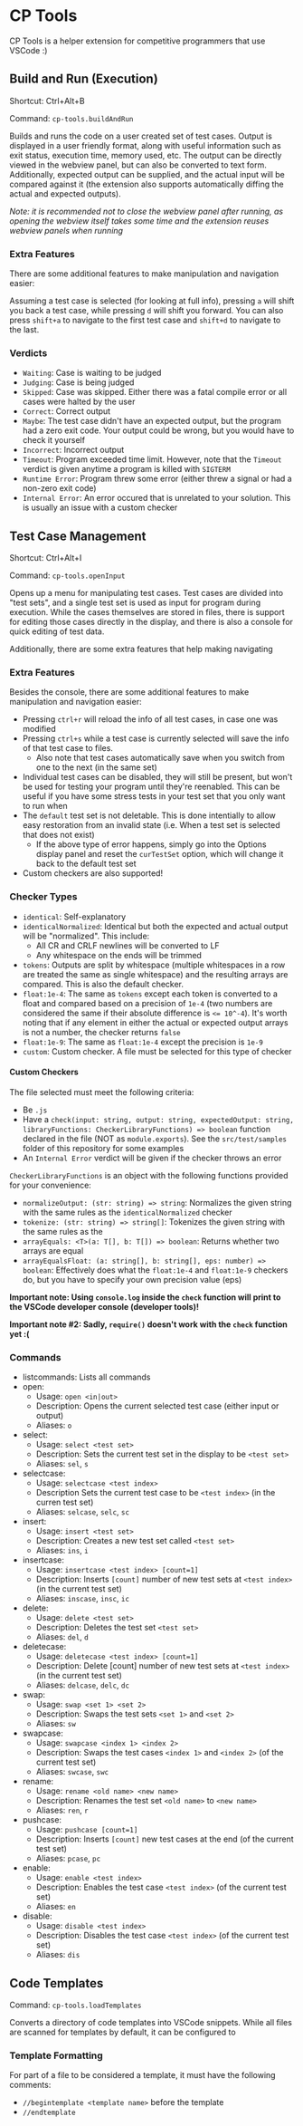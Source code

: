 # CP Tools

CP Tools is a helper extension for competitive programmers that use VSCode :)

## Build and Run (Execution)

Shortcut: Ctrl+Alt+B

Command: `cp-tools.buildAndRun`

Builds and runs the code on a user created set of test cases.  Output is displayed in a user friendly format, along with useful information such as exit status, execution time, memory used, etc.  The output can be directly viewed in the webview panel, but can also be converted to text form.  Additionally, expected output can be supplied, and the actual input will be compared against it (the extension also supports automatically diffing the actual and expected outputs).

_Note: it is recommended not to close the webview panel after running, as opening the webview itself takes some time and the extension reuses webview panels when running_

### Extra Features

There are some additional features to make manipulation and navigation easier:

Assuming a test case is selected (for looking at full info), pressing `a` will shift you back a test case, while pressing `d` will shift you forward.  You can also press `shift+a` to navigate to the first test case and `shift+d` to navigate to the last.

### Verdicts

- `Waiting`: Case is waiting to be judged
- `Judging`: Case is being judged
- `Skipped`: Case was skipped.  Either there was a fatal compile error or all cases were halted by the user
- `Correct`: Correct output
- `Maybe`: The test case didn't have an expected output, but the program had a zero exit code.  Your output could be wrong, but you would have to check it yourself
- `Incorrect`: Incorrect output
- `Timeout`: Program exceeded time limit.  However, note that the `Timeout` verdict is given anytime a program is killed with `SIGTERM`
- `Runtime Error`: Program threw some error (either threw a signal or had a non-zero exit code)
- `Internal Error`: An error occured that is unrelated to your solution.  This is usually an issue with a custom checker 

## Test Case Management

Shortcut: Ctrl+Alt+I

Command: `cp-tools.openInput`

Opens up a menu for manipulating test cases.  Test cases are divided into "test sets", and a single test set is used as input for program during execution.  While the cases themselves are stored in files, there is support for editing those cases directly in the display, and there is also a console for quick editing of test data.

Additionally, there are some extra features that help making navigating 

### Extra Features

Besides the console, there are some additional features to make manipulation and navigation easier:

- Pressing `ctrl+r` will reload the info of all test cases, in case one was modified
- Pressing `ctrl+s` while a test case is currently selected will save the info of that test case to files.
    - Also note that test cases automatically save when you switch from one to the next (in the same set)
- Individual test cases can be disabled, they will still be present, but won't be used for testing your program until they're reenabled.  This can be useful if you have some stress tests in your test set that you only want to run when 
- The `default` test set is not deletable.  This is done intentially to allow easy restoration from an invalid state (i.e. When a test set is selected that does not exist)
    - If the above type of error happens, simply go into the Options display panel and reset the `curTestSet` option, which will change it back to the default test set
- Custom checkers are also supported!

### Checker Types

- `identical`: Self-explanatory
- `identicalNormalized`: Identical but both the expected and actual output will be "normalized".  This include:
    - All CR and CRLF newlines will be converted to LF
    - Any whitespace on the ends will be trimmed
- `tokens`: Outputs are split by whitespace (multiple whitespaces in a row are treated the same as single whitespace) and the resulting arrays are compared.  This is also the default checker.
- `float:1e-4`: The same as `tokens` except each token is converted to a float and compared based on a precision of `1e-4` (two numbers are considered the same if their absolute difference is `<= 10^-4`).  It's worth noting that if any element in either the actual or expected output arrays is not a number, the checker returns `false`
- `float:1e-9`: The same as `float:1e-4` except the precision is `1e-9`
- `custom`: Custom checker.  A file must be selected for this type of checker

#### Custom Checkers

The file selected must meet the following criteria:

- Be `.js`
- Have a `check(input: string, output: string, expectedOutput: string, libraryFunctions: CheckerLibraryFunctions) => boolean` function declared in the file (NOT as `module.exports`).  See the `src/test/samples` folder of this repository for some examples
- An `Internal Error` verdict will be given if the checker throws an error

`CheckerLibraryFunctions` is an object with the following functions provided for your convenience:

- `normalizeOutput: (str: string) => string`: Normalizes the given string with the same rules as the `identicalNormalized` checker
- `tokenize: (str: string) => string[]`: Tokenizes the given string with the same rules as the 
- `arrayEquals: <T>(a: T[], b: T[]) => boolean`: Returns whether two arrays are equal
- `arrayEqualsFloat: (a: string[], b: string[], eps: number) => boolean`: Effectively does what the `float:1e-4` and `float:1e-9` checkers do, but you have to specify your own precision value (eps)

**Important note: Using `console.log` inside the `check` function will print to the VSCode developer console (developer tools)!**

**Important note #2: Sadly, `require()` doesn't work with the `check` function yet :(**

### Commands
- listcommands: Lists all commands
- open:
    - Usage: `open <in|out>`
    - Description: Opens the current selected test case (either input or output)
    - Aliases: `o`
- select:
    - Usage: `select <test set>`
    - Description: Sets the current test set in the display to be `<test set>`
    - Aliases: `sel`, `s`
- selectcase:
    - Usage: `selectcase <test index>`
    - Description Sets the current test case to be `<test index>` (in the curren test set)
    - Aliases: `selcase`, `selc`, `sc`
- insert:
    - Usage: `insert <test set>`
    - Description: Creates a new test set called `<test set>`
    - Aliases: `ins`, `i`
- insertcase:
    - Usage: `insertcase <test index> [count=1]`
    - Description: Inserts `[count]` number of new test sets at `<test index>` (in the current test set)
    - Aliases: `inscase`, `insc`, `ic`
- delete:
    - Usage: `delete <test set>`
    - Description: Deletes the test set `<test set>`
    - Aliases: `del`, `d`
- deletecase:
    - Usage: `deletecase <test index> [count=1]`
    - Description: Delete [count] number of new test sets at `<test index>` (in the current test set)
    - Aliases: `delcase`, `delc`, `dc`
- swap:
    - Usage: `swap <set 1> <set 2>`
    - Description: Swaps the test sets `<set 1>` and `<set 2>`
    - Aliases: `sw`
- swapcase:
    - Usage: `swapcase <index 1> <index 2>`
    - Description: Swaps the test cases `<index 1>` and `<index 2>` (of the current test set)
    - Aliases: `swcase`, `swc`
- rename:
    - Usage: `rename <old name> <new name>`
    - Description: Renames the test set `<old name>` to `<new name>`
    - Aliases: `ren`, `r`
- pushcase:
    - Usage: `pushcase [count=1]`
    - Description: Inserts `[count]` new test cases at the end (of the current test set)
    - Aliases: `pcase`, `pc`
- enable:
    - Usage: `enable <test index>`
    - Description: Enables the test case `<test index>` (of the current test set)
    - Aliases: `en`
- disable:
    - Usage: `disable <test index>`
    - Description: Disables the test case `<test index>` (of the current test set)
    - Aliases: `dis`

## Code Templates

Command: `cp-tools.loadTemplates`

Converts a directory of code templates into VSCode snippets.  While all files are scanned for templates by default, it can be configured to 

### Template Formatting

For part of a file to be considered a template, it must have the following comments:

- `//begintemplate <template name>` before the template
- `//endtemplate` <template name> after the template
- (Optionally) `//description <description>` for a description

### Template Parse Configuration

Add a `config.json` file in the root directory of your templates... TODO

## Configuration

Shortcut: Ctrl+Alt+O

Command: `cp-tools.openOptions`

CP Tools uses a separate webview for manipulating configuration data.  The UI should be relatively simple and self-exaplanatory to navigate.  Hope it's useful!

### Options List

TODO

## Additional Commands

- `cp-tools.removeTempFiles`
    - Some of the other features (i.e. Build and Run) generate temporary files.  This command automatically clears all of them in your workspace directory (which is where they're normally generated)

# Next Steps/TODO List

Any issue marked with **FIX** is a bug

- `copy` command for input display
- Input/Output preview for test data and execution panels
    - Not super high priority because I don't have many good ideas on how to do it without too much clutter at this moment
    - Priority will change if I do get an idea though
- Improve readme
- Parsing test set from single text file (have to invent some kind of format)
- Adding support for interactors
    - The question is, how hard is it to code a separate interactor compared to coding the interactor straight into your solution
        - See [here](https://dmoj.ca/src/1954618) for an example
- Adding a "live" timer for the execution time of a judging case (not super pertinent as final time is what really matters)
    - Small QoL update
- Options display automatically reloads when the current test set is changed
    - It's not like this really matters at all, since the only time you use the options pane to change the current test set is when you're resetting it from an error state
    - Very small QoL update

- **FIX**: When executing, sometimes the output panel will stay empty and nothing will be output.  I think this is due to the extension host sending events before the webview is ready to accept them.  Currently, it's a pretty low impact bug seeing as it only happens once per session (of practice) (since webviews are reused), but it's still a bit annoying (and possibly confusing too)
